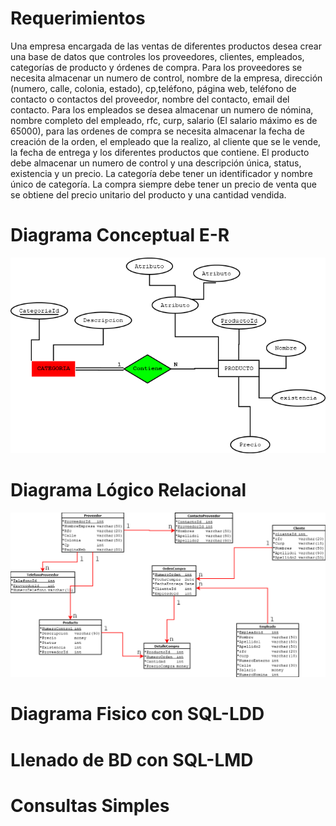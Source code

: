 # Requerimientos

Una empresa encargada de las ventas de diferentes productos desea crear una base de datos que controles los proveedores, clientes, empleados, categorías de producto y órdenes de compra. Para los proveedores se necesita almacenar un numero de control, nombre de la empresa, dirección (numero, calle, colonia, estado), cp,teléfono, página web, teléfono de contacto o contactos del proveedor, nombre del contacto, email del contacto.  Para los empleados se desea almacenar un numero de nómina, nombre completo del empleado, rfc, curp, salario (El salario máximo es de 65000), para las ordenes de compra  se necesita almacenar la fecha de creación de la orden, el empleado que la realizo, al cliente que se le vende, la fecha de entrega y los diferentes productos que contiene.  El producto debe almacenar un numero de control y una descripción única, status, existencia y un precio. La categoría debe tener un identificador y nombre único de categoría.  La compra siempre debe tener un precio de venta que se obtiene del precio unitario del producto y una cantidad vendida.

# Diagrama Conceptual E-R

![Diagrama E-R](./img/DiagramaER.png)

# Diagrama Lógico Relacional

![Diagrama Relacional](./img/DiagramaRelacional.png)

# Diagrama Fisico con SQL-LDD

# Llenado de BD con SQL-LMD

# Consultas Simples